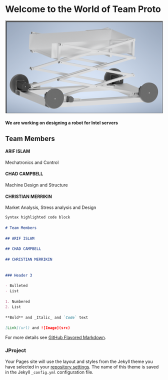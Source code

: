 # Welcome to the World of Team Proto

<img src="https://github.com/ai598d/IntelServerRobot/blob/gh-pages/ISR_Final_CAD.png?raw=true"/>

#### We are working on designing a robot for Intel servers

## Team Members 

#### ARIF ISLAM
Mechatronics and Control
#### CHAD CAMPBELL
Machine Design and Structure
#### CHRISTIAN MERRIKIN
Market Analysis, Stress analysis and Design  


```markdown
Syntax highlighted code block

# Team Members 

## ARIF ISLAM 

## CHAD CAMPBELL

## CHRISTIAN MERRIKIN   


### Header 3

- Bulleted
- List

1. Numbered
2. List

**Bold** and _Italic_ and `Code` text

[Link](url) and ![Image](src)
```

For more details see [GitHub Flavored Markdown](https://guides.github.com/features/mastering-markdown/).

### JProject

Your Pages site will use the layout and styles from the Jekyll theme you have selected in your [repository settings](https://github.com/ai598d/IntelServerRobot/settings). The name of this theme is saved in the Jekyll `_config.yml` configuration file.

